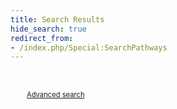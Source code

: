 ```yaml
---
title: Search Results
hide_search: true
redirect_from: 
- /index.php/Special:SearchPathways
---
```


<script async src="https://cse.google.com/cse.js?cx=c1b9a23fc5f2875e3">
</script>

<span style="font-size: 0.7rem;padding-left: 13px;margin: 32px 0px 0px 13px;position: absolute;float:left;">
            <a href="/browse/table.html">Advanced search</a></span>
<div id="myResults" class="gcse-searchresults-only"></div>

<script>
const myInitCallback = function() {
  if (document.readyState == 'complete') {
    // Document is ready when Search Element is initialized.
    // Render an element with both search box and search results in div with id 'myResults'.
    google.search.cse.element.render(
        {
          div: "myResults",
          tag: 'search'
         });
  } else {
    // Document is not ready yet, when Search Element is initialized.
    google.setOnLoadCallback(function() {
        if (!document.getElementById('___gcse_0')) { // HACK to prevent duplicate result divs
       // Render an element with both search box and search results in div with id 'myResults'.
        google.search.cse.element.render(
            {
              div: "myResults",
              tag: 'search'
            });
        }
    }, true);
  }
  document.getElementById('advsearch').innerHTML = "";
};

const makeTwoPartCallback = () => {
  let saveForRenderCallback;
  const readyCallback = (name, q, promos, results, resultsDiv) =>
  {
    saveForRenderCallback = [];
    for (const result of results) {
        // console.log(result);
        if(result['richSnippet']){
          saveForRenderCallback.push(
            {myTitle: result['richSnippet']['metatags']['citationTitle'],
            myWpid: result['id'],
            myOrganisms: result['organisms'],
            myDescription: result['richSnippet']['metatags']['citationAbstract'],
            myFirstAuthor: result['richSnippet']['metatags']['citationAuthor'],
            myFirstAuthorOrcid: result['richSnippet']['metatags']['citationAuthorOrcid'],
            myUrl: result['richSnippet']['metatags']['citationFulltextHtmlUrl'],
            myEdited: result['richSnippet']['metatags']['citationPublicationDate'],
            myGoogleUrl: result['url']}
          );
          if(result['richSnippet']['thumbnail']){
            saveForRenderCallback[saveForRenderCallback.length-1].myThumb =  result['richSnippet']['thumbnail']['src']
          }
          continue;
        }
      saveForRenderCallback.push({});
    }
  };
  const renderedCallback = (name, q, promos, results) => {
    for (let i = 0; i < results.length; ++i) {
    //   console.log(saveForRenderCallback[i]);
      myContent = "";
      const div = results[i];
      const title = saveForRenderCallback[i]['myTitle'];
      if (typeof title == 'undefined') {
        continue;
      }
      const wpid = saveForRenderCallback[i]['myWpid'];
      const orgs = saveForRenderCallback[i]['myOrganisms'];
      desc = saveForRenderCallback[i]['myDescription'];
      if (typeof desc !== 'undefined') {
        if (desc.length > 455) {
            desc = desc.slice(0, 450) + '...';
        }
      } else {
        desc = "No description";
      }
      const url = saveForRenderCallback[i]['myUrl'];
      const gurl = saveForRenderCallback[i]['myGoogleUrl'];
      const fauthor = saveForRenderCallback[i]['myFirstAuthor'];
      const faorcid = saveForRenderCallback[i]['myFirstAuthorOrcid'];
      const edited = saveForRenderCallback[i]['myEdited'];
      thumb = saveForRenderCallback[i]['myThumb'];
      if (typeof thumb !== 'undefined') {
        // console.log("myThumb: " + thumb);
        const badwpid = "/{ page.wpid }}-";
        if (thumb.includes(badwpid)) {
            const startIndex = thumb.indexOf('/WP') + 1;
            const endIndex = thumb.indexOf('/', startIndex);
            const goodwpid = '/'+ thumb.substring(startIndex, endIndex) + '-';
            thumb = thumb.split(badwpid).join(goodwpid);
        }
      } else {
        thumb = "/assets/img/missing-image.png";
      }
       myContent = 
         '<a style="text-decoration:none;" href="'+gurl+'"><table style="border-style:none; padding:0px; margin:0px;"><tr><td style="width:160px;border-style:none;"><img alt="Pathway thumbnail" ' +
         'src="'+ thumb +'"/></td>'; 
        myContent += 
         '<td style="border-style:none;"><a style="font-size:16px;text-decoration:none;color:#1A0DAB;" href="'+gurl+'">' + title + '</a>' +
         '<br/><span style="color:#777777;">' + url;
        if (typeof orgs !== 'undefined') {
            myContent += ' - ' + orgs;
        }
        myContent += 
        '</span>' +
        '<br/><span style="font-size:13px;">' + desc + '</span>' +
        '<br/><span style="color:#777777;"><i>Last edited: ' + edited + '</i></span>' +
        '</td></tr></table></a>';

      div.innerHTML = myContent;
    }
  };
  return {readyCallback, renderedCallback};
};

const {
  readyCallback: webResultsReadyCallback,
  renderedCallback: webResultsRenderedCallback,
} = makeTwoPartCallback();
window.__gcse || (window.__gcse = {});
window.__gcse = {
    parsetags: 'explicit',
    initializationCallback: myInitCallback,
    searchCallbacks: {
        web: {
            ready: webResultsReadyCallback,
            rendered: webResultsRenderedCallback,
        },
    },
};
</script>
